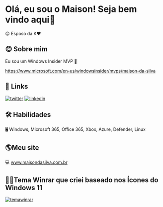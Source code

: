
# Olá, eu sou o Maison! Seja bem vindo aqui👋
😍 Esposo da K❤️

## 😊 Sobre mim
Eu sou um Windows Insider MVP 🚀

https://www.microsoft.com/en-us/windowsinsider/mvps/maison-da-silva

## 🔗 Links
[![twitter](https://img.shields.io/badge/twitter-1DA1F2?style=for-the-badge&logo=twitter&logoColor=white)](https://twitter.com/maisondasilva)
[![linkedin](https://img.shields.io/badge/linkedin-0A66C2?style=for-the-badge&logo=linkedin&logoColor=white)](https://www.linkedin.com/in/maisondasilva/)

## 🛠 Habilidades
🖥️ Windows, Microsoft 365, Office 365, Xbox, Azure, Defender, Linux

## 🌎Meu site
💻 www.maisondasilva.com.br

## 👩‍💻Tema Winrar que criei baseado nos Ícones do Windows 11
[![temawinrar](https://www.rarlab.com/images/theme_sun_valley.png)](https://www.rarlab.com/themes5.htm)
